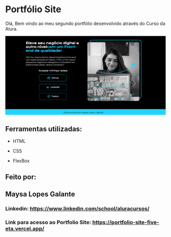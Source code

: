 # Portfólio Site

Olá, Bem vindo ao meu segundo portfólio desenvolvido através do Curso da Alura.

![image](https://github.com/maysalgalante/portfolio_site/blob/main/assets/Captura%20de%20tela%202023-04-04%20112804.png)

## Ferramentas utilizadas:

* HTML

* CSS

* FlexBox

## Feito por:

## Maysa Lopes Galante

### Linkedin: https://www.linkedin.com/school/aluracursos/

### Link para acesso ao Portfolio Site: https://portfolio-site-five-eta.vercel.app/
